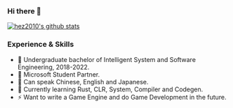 ### Hi there 👋
[![hez2010's github stats](https://github-readme-stats.vercel.app/api?username=hez2010&show_icons=true&icon_color=199861&count_private=true)](https://github.com/hez2010)
### Experience & Skills

- 🏫 Undergraduate bachelor of Intelligent System and Software Engineering, 2018-2022. 
- 👯 Microsoft Student Partner. 
- 💬 Can speak Chinese, English and Japanese. 
- 🌱 Currently learning Rust, CLR, System, Compiler and Codegen. 
- ⚡ Want to write a Game Engine and do Game Development in the future.
